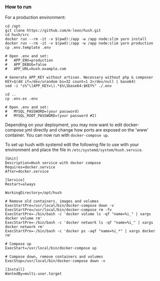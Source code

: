 ### How to run

For a production environment:
```
cd /opt
git clone https://github.com/m-leon/hush.git
cd hush/src
docker run --rm -it -v $(pwd):/app -w /app node:slim yarn install
docker run --rm -it -v $(pwd):/app -w /app node:slim yarn production
cp .env.template .env

# Open .env and set:
#   APP_ENV=production
#   APP_DEBUG=false
#   APP_URL=hush.example.com

# Generate APP_KEY without artisan. Necessary without php & composer
KEY=$(dd if=/dev/urandom bs=32 count=1 2>/dev/null | base64)
sed -i "s%^\(APP_KEY=\).*$%\1base64:$KEY%" ./.env

cd ..
cp .env.ex .env

# Open .env and set:
#   MYSQL_PASSWORD=(your password)
#   MYSQL_ROOT_PASSWORD=(your password #2)
```

Depending on your deployment, you may now want to edit docker-compose.yml directly and change how ports are exposed on the 'www' container.
You can now run with `docker-compose up`.


To set up hush with systemd edit the following file to use with your environment and place the file in `/etc/systemd/system/hush.service`.
```
[Unit]
Description=Hush service with docker compose
Requires=docker.service
After=docker.service

[Service]
Restart=always

WorkingDirectory=/opt/hush

# Remove old containers, images and volumes
ExecStartPre=/usr/local/bin/docker-compose down -v
ExecStartPre=/usr/local/bin/docker-compose rm -fv
ExecStartPre=-/bin/bash -c 'docker volume ls -qf "name=%i_" | xargs docker volume rm'
ExecStartPre=-/bin/bash -c 'docker network ls -qf "name=%i_" | xargs docker network rm'
ExecStartPre=-/bin/bash -c 'docker ps -aqf "name=%i_*" | xargs docker rm'

# Compose up
ExecStart=/usr/local/bin/docker-compose up

# Compose down, remove containers and volumes
ExecStop=/usr/local/bin/docker-compose down -v

[Install]
WantedBy=multi-user.target
```
